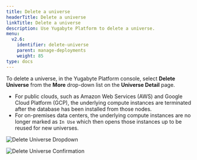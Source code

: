 ```yaml
---
title: Delete a universe
headerTitle: Delete a universe
linkTitle: Delete a universe
description: Use Yugabyte Platform to delete a universe.
menu:
  v2.6:
    identifier: delete-universe
    parent: manage-deployments
    weight: 85
type: docs
---
```


To delete a universe, in the Yugabyte Platform console, select **Delete Universe** from the **More** drop-down list on the **Universe Detail** page.

- For public clouds, such as Amazon Web Services (AWS) and Google Cloud Platform (GCP), the underlying compute instances are terminated after the database has been installed from those nodes.
- For on-premises data centers, the underlying compute instances are no longer marked as `In Use` which then opens those instances up to be reused for new universes.

![Delete Universe Dropdown](/images/ee/delete-univ-1.png)

![Delete Universe Confirmation](/images/ee/delete-univ-2.png)
